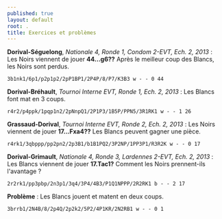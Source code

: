 ```yaml
---
published: true
layout: default
root: .
title: Exercices et problèmes
---
```


**Dorival-Séguelong**, _Nationale 4, Ronde 1, Condom 2-EVT, Ech. 2, 2013_ : Les Noirs viennent de jouer **44...g6??** Après le meilleur coup des Blancs, les Noirs sont perdus.

`3b1nk1/6p1/p2p1p2/2pP1BP1/2P4P/8/P7/K3B3 w - - 0 44`


**Dorival-Bréhault**, _Tournoi Interne EVT, Ronde 1, Ech. 2, 2013_ : Les Blancs font mat en 3 coups.

`r4r2/p4ppk/1pqp1n2/2pNnpQ1/2P1P3/1B5P/PPN5/3R1RK1 w - - 1 26`


**Grassaud-Dorival**, _Tournoi Interne EVT, Ronde 2, Ech. 2, 2013_ : Les Noirs viennent de jouer **17...Fxa4??** Les Blancs peuvent gagner une pièce.

`r4rk1/3qbppp/pp2pn2/2p3B1/b1B1PQ2/3P2NP/1PP3P1/R3R2K w - - 0 17`


**Dorival-Grimault**, _Nationale 4, Ronde 3, Lardennes 2-EVT, Ech. 2, 2013_ : Les Blancs viennent de jouer **17.Tac1?** Comment les Noirs prennent-ils l'avantage ?

`2r2rk1/pp3pbp/2n3p1/3q4/3P4/4B3/P1Q1NPPP/2R2RK1 b - - 2 17`


**Problème** : Les Blancs jouent et matent en deux coups.

`3brrb1/2N4B/8/2p4Q/2p2k2/5P2/4P1KR/2N2RB1 w - - 0 1`